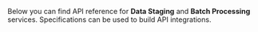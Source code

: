 Below you can find API reference for **Data Staging** and **Batch Processing** services. Specifications can
be used to build API integrations.

<swagger-ui src="./batch_processing_swagger.json"/>

<swagger-ui src="./data_staging_swagger.json"/>
